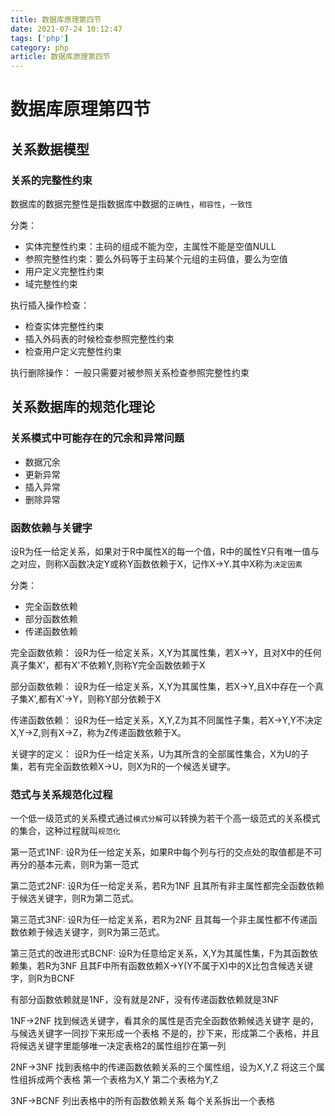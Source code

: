 ```yaml
---
title: 数据库原理第四节
date: 2021-07-24 10:12:47
tags: ['php']
category: php
article: 数据库原理第四节
---
```


# 数据库原理第四节

## 关系数据模型

### 关系的完整性约束

数据库的数据完整性是指数据库中数据的`正确性`，`相容性`，`一致性`

分类：
- 实体完整性约束：主码的组成不能为空，主属性不能是空值NULL
- 参照完整性约束：要么外码等于主码某个元组的主码值，要么为空值
- 用户定义完整性约束
- 域完整性约束

执行插入操作检查：
- 检查实体完整性约束
- 插入外码表的时候检查参照完整性约束
- 检查用户定义完整性约束

执行删除操作：
一般只需要对被参照关系检查参照完整性约束


## 关系数据库的规范化理论

### 关系模式中可能存在的冗余和异常问题

- 数据冗余
- 更新异常
- 插入异常
- 删除异常


### 函数依赖与关键字

设R为任一给定关系，如果对于R中属性X的每一个值，R中的属性Y只有唯一值与之对应，则称X函数决定Y或称Y函数依赖于X，记作X->Y.其中X称为`决定因素`

分类：
- 完全函数依赖
- 部分函数依赖
- 传递函数依赖

 完全函数依赖：
 设R为任一给定关系，X,Y为其属性集，若X->Y，且对X中的任何真子集X'，都有X'不依赖Y,则称Y完全函数依赖于X

 部分函数依赖：
 设R为任一给定关系，X,Y为其属性集，若X->Y,且X中存在一个真子集X',都有X'->Y，则称Y部分依赖于X

 传递函数依赖：
 设R为任一给定关系，X,Y,Z为其不同属性子集，若X->Y,Y不决定X,Y->Z,则有X->Z，称为Z传递函数依赖于X。

 关键字的定义：
 设R为任一给定关系，U为其所含的全部属性集合，X为U的子集，若有完全函数依赖X->U，则X为R的一个候选关键字。

### 范式与关系规范化过程

一个低一级范式的关系模式通过`模式分解`可以转换为若干个高一级范式的关系模式的集合，这种过程就叫`规范化`

第一范式1NF:
设R为任一给定关系，如果R中每个列与行的交点处的取值都是不可再分的基本元素，则R为第一范式

第二范式2NF:
设R为任一给定关系，若R为1NF
且其所有非主属性都完全函数依赖于候选关键字，则R为第二范式。

第三范式3NF:
设R为任一给定关系，若R为2NF
且其每一个非主属性都不传递函数依赖于候选关键字，则R为第三范式。

第三范式的改进形式BCNF:
设R为任意给定关系，X,Y为其属性集，F为其函数依赖集，若R为3NF
且其F中所有函数依赖X->Y(Y不属于X)中的X比包含候选关键字，则R为BCNF


有部分函数依赖就是1NF，没有就是2NF，没有传递函数依赖就是3NF

1NF->2NF
找到候选关键字，看其余的属性是否完全函数依赖候选关键字
是的，与候选关键字一同抄下来形成一个表格
不是的，抄下来，形成第二个表格，并且将候选关键字里能够唯一决定表格2的属性组抄在第一列

2NF->3NF
找到表格中的传递函数依赖关系的三个属性组，设为X,Y,Z
将这三个属性组拆成两个表格
第一个表格为X,Y
第二个表格为Y,Z

3NF->BCNF
列出表格中的所有函数依赖关系
每个关系拆出一个表格



